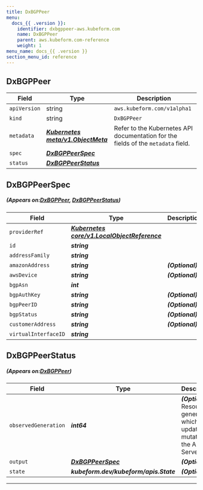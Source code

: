```yaml
---
title: DxBGPPeer
menu:
  docs_{{ .version }}:
    identifier: dxbgppeer-aws.kubeform.com
    name: DxBGPPeer
    parent: aws.kubeform.com-reference
    weight: 1
menu_name: docs_{{ .version }}
section_menu_id: reference
---
```


## DxBGPPeer
| Field | Type | Description |
| ------ | ----- | ----------- |
| `apiVersion` | string | `aws.kubeform.com/v1alpha1` |
|    `kind` | string | `DxBGPPeer` |
| `metadata` | ***[Kubernetes meta/v1.ObjectMeta](https://kubernetes.io/docs/reference/generated/kubernetes-api/v1.13/#objectmeta-v1-meta)***|Refer to the Kubernetes API documentation for the fields of the `metadata` field.|
| `spec` | ***[DxBGPPeerSpec](#DxBGPPeerSpec)***||
| `status` | ***[DxBGPPeerStatus](#DxBGPPeerStatus)***||
## DxBGPPeerSpec
##### (Appears on:[DxBGPPeer](#DxBGPPeer), [DxBGPPeerStatus](#DxBGPPeerStatus))
| Field | Type | Description |
| ------ | ----- | ----------- |
| `providerRef` | ***[Kubernetes core/v1.LocalObjectReference](https://kubernetes.io/docs/reference/generated/kubernetes-api/v1.13/#localobjectreference-v1-core)***||
| `id` | ***string***||
| `addressFamily` | ***string***||
| `amazonAddress` | ***string***| ***(Optional)*** |
| `awsDevice` | ***string***| ***(Optional)*** |
| `bgpAsn` | ***int***||
| `bgpAuthKey` | ***string***| ***(Optional)*** |
| `bgpPeerID` | ***string***| ***(Optional)*** |
| `bgpStatus` | ***string***| ***(Optional)*** |
| `customerAddress` | ***string***| ***(Optional)*** |
| `virtualInterfaceID` | ***string***||
## DxBGPPeerStatus
##### (Appears on:[DxBGPPeer](#DxBGPPeer))
| Field | Type | Description |
| ------ | ----- | ----------- |
| `observedGeneration` | ***int64***| ***(Optional)*** Resource generation, which is updated on mutation by the API Server.|
| `output` | ***[DxBGPPeerSpec](#DxBGPPeerSpec)***| ***(Optional)*** |
| `state` | ***kubeform.dev/kubeform/apis.State***| ***(Optional)*** |
---
